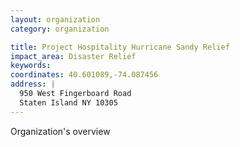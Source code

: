 ```yaml
---
layout: organization
category: organization

title: Project Hospitality Hurricane Sandy Relief
impact_area: Disaster Relief
keywords: 
coordinates: 40.601089,-74.087456
address: |
  950 West Fingerboard Road
  Staten Island NY 10305
---
```

Organization's overview
